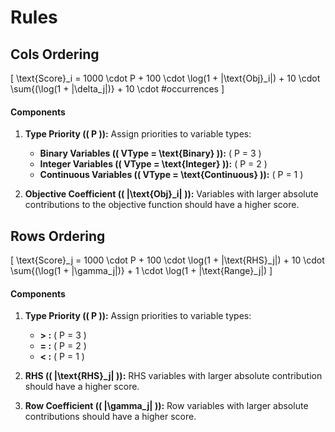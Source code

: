 # **Rules**

## **Cols Ordering**

\[
\text{Score}_i = 1000 \cdot P + 100 \cdot \log(1 + |\text{Obj}_i|) + 10 \cdot \sum{(\log(1 + |\delta_j|)}  + 10 \cdot \#occurrences
\]

#### **Components**
1. **Type Priority (\( P \)):**
   Assign priorities to variable types:
   - **Binary Variables (\( VType = \text{Binary} \)):** \( P = 3 \)
   - **Integer Variables (\( VType = \text{Integer} \)):** \( P = 2 \)
   - **Continuous Variables (\( VType = \text{Continuous} \)):** \( P = 1 \)

2. **Objective Coefficient (\( |\text{Obj}_i| \)):**
   Variables with larger absolute contributions to the objective function should have a higher score.

## **Rows Ordering**

\[
\text{Score}_j = 1000 \cdot P + 100 \cdot \log(1 + |\text{RHS}_j|) + 10 \cdot \sum{(\log(1 + |\gamma_j|)} + 1 \cdot \log(1 + |\text{Range}_j|) 
\]

#### **Components**
1. **Type Priority (\( P \)):**
   Assign priorities to variable types:
   - **> :** \( P = 3 \)
   - **= :** \( P = 2 \)
   - **< :** \( P = 1 \)

2. **RHS (\( |\text{RHS}_j| \)):**
   RHS variables with larger absolute contribution should have a higher score.
3. **Row Coefficient (\( |\gamma_j| \)):**
   Row variables with larger absolute contributions should have a higher score.